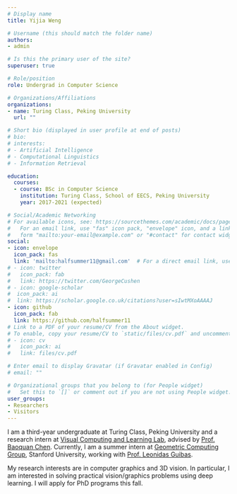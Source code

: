 ```yaml
---
# Display name
title: Yijia Weng

# Username (this should match the folder name)
authors:
- admin

# Is this the primary user of the site?
superuser: true

# Role/position
role: Undergrad in Computer Science

# Organizations/Affiliations
organizations:
- name: Turing Class, Peking University
  url: ""

# Short bio (displayed in user profile at end of posts)
# bio: 
# interests:
# - Artificial Intelligence
# - Computational Linguistics
# - Information Retrieval

education:
  courses:
  - course: BSc in Computer Science
    institution: Turing Class, School of EECS, Peking University
    year: 2017-2021 (expected)

# Social/Academic Networking
# For available icons, see: https://sourcethemes.com/academic/docs/page-builder/#icons
#   For an email link, use "fas" icon pack, "envelope" icon, and a link in the
#   form "mailto:your-email@example.com" or "#contact" for contact widget.
social:
- icon: envelope
  icon_pack: fas
  link: 'mailto:halfsummer11@gmail.com'  # For a direct email link, use "mailto:test@example.org".
# - icon: twitter
#   icon_pack: fab
#   link: https://twitter.com/GeorgeCushen
# - icon: google-scholar
#  icon_pack: ai
#  link: https://scholar.google.co.uk/citations?user=sIwtMXoAAAAJ
- icon: github
  icon_pack: fab
  link: https://github.com/halfsummer11
# Link to a PDF of your resume/CV from the About widget.
# To enable, copy your resume/CV to `static/files/cv.pdf` and uncomment the lines below.
# - icon: cv
#   icon_pack: ai
#   link: files/cv.pdf

# Enter email to display Gravatar (if Gravatar enabled in Config)
# email: ""

# Organizational groups that you belong to (for People widget)
#   Set this to `[]` or comment out if you are not using People widget.
user_groups:
- Researchers
- Visitors
---
```


I am a third-year undergraduate at Turing Class, Peking University and a research intern at [Visual Computing and Learning Lab](http://vcl.pku.edu.cn/index.html), advised by [Prof. Baoquan Chen](http://cfcs.pku.edu.cn/baoquan/). Currently, I am a summer intern at [Geometric Computing Group](https://geometry.stanford.edu/index.html), Stanford University, working with [Prof. Leonidas Guibas](https://geometry.stanford.edu/member/guibas/index.html).

My research interests are in computer graphics and 3D vision. In particular, I am interested in solving practical vision/graphics problems using deep learning. I will apply for PhD programs this fall.


